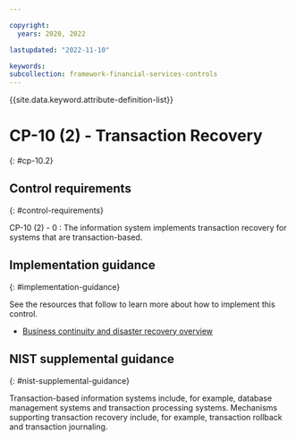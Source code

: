 ```yaml
---

copyright:
  years: 2020, 2022

lastupdated: "2022-11-10"

keywords: 
subcollection: framework-financial-services-controls
---
```


{{site.data.keyword.attribute-definition-list}}

               
# CP-10 (2) - Transaction Recovery
{: #cp-10.2}

## Control requirements
{: #control-requirements}

CP-10 (2) - 0
    : The information system implements transaction recovery for systems that are transaction-based.

## Implementation guidance
{: #implementation-guidance}

See the resources that follow to learn more about how to implement this control.

- [Business continuity and disaster recovery overview](/docs/framework-financial-services?topic=framework-financial-services-shared-bcdr)

## NIST supplemental guidance
{: #nist-supplemental-guidance}

Transaction-based information systems include, for example, database management systems and transaction processing systems. Mechanisms supporting transaction recovery include, for example, transaction rollback and transaction journaling.





